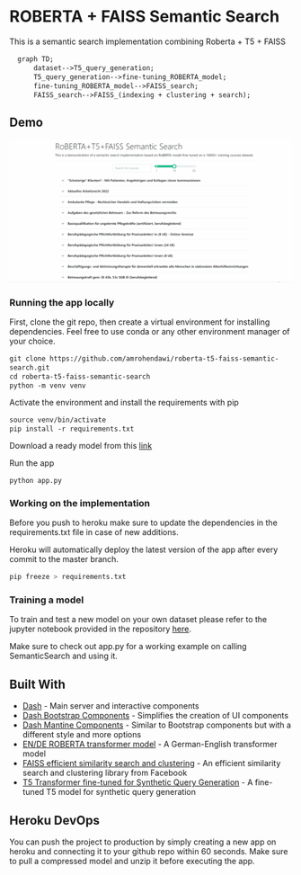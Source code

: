  # ROBERTA + FAISS Semantic Search

This is a semantic search implementation combining Roberta + T5 + FAISS


```mermaid
  graph TD;
      dataset-->T5_query_generation;
      T5_query_generation-->fine-tuning_ROBERTA_model;
      fine-tuning_ROBERTA_model-->FAISS_search;
      FAISS_search-->FAISS_(indexing + clustering + search);
```


## Demo
![demo](screenshots/demo.gif)

### Running the app locally

First, clone the git repo, then create a virtual environment for installing dependencies.
Feel free to use conda or any other environment manager of your choice.

```
git clone https://github.com/amrohendawi/roberta-t5-faiss-semantic-search.git
cd roberta-t5-faiss-semantic-search
python -m venv venv
```

Activate the environment and install the requirements with pip

```
source venv/bin/activate
pip install -r requirements.txt
```

Download a ready model from this [link](https://drive.google.com/file/d/1x2IVoogLX-WQq3Eu9BrR8wN2haXmPPGL/view?usp=sharing)


Run the app

```
python app.py
```

### Working on the implementation

Before you push to heroku make sure to update the dependencies in the requirements.txt file in case of new additions.

Heroku will automatically deploy the latest version of the app after every commit to the master branch.

```bash
pip freeze > requirements.txt
```

### Training a model

To train and test a new model on your own dataset please refer to the jupyter notebook provided in the repository [here](semantic-search-with-roberta-de-faiss.ipynb).

Make sure to check out app.py for a working example on calling SemanticSearch and using it.

## Built With

- [Dash](https://dash.plot.ly/) - Main server and interactive components
- [Dash Bootstrap Components](https://dash-bootstrap-components.opensource.faculty.ai/) - Simplifies the creation of UI components
- [Dash Mantine Components](https://www.dash-mantine-components.com/) - Similar to Bootstrap components but with a different style and more options
- [EN/DE ROBERTA transformer model](https://huggingface.co/T-Systems-onsite/cross-en-de-roberta-sentence-transformer) - A German-English transformer model
- [FAISS efficient similarity search and clustering](https://github.com/facebookresearch/faiss) - An efficient similarity search and clustering library from Facebook
- [T5 Transformer fine-tuned for Synthetic Query Generation](https://huggingface.co/BeIR/query-gen-msmarco-t5-large-v1) - A fine-tuned T5 model for synthetic query generation


## Heroku DevOps

You can push the project to production by simply creating a new app on heroku and connecting it to your github repo within 60 seconds.
Make sure to pull a compressed model and unzip it before executing the app.
